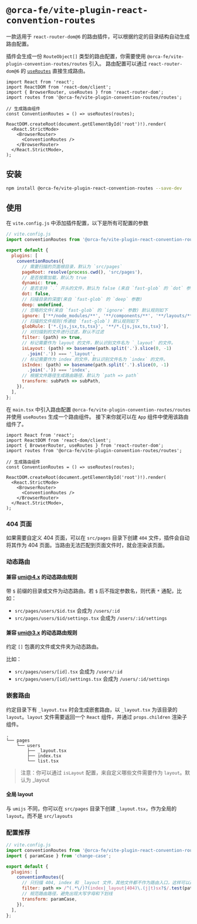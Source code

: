 # `@orca-fe/vite-plugin-react-convention-routes`

一款适用于 `react-router-dom@6` 的路由插件，可以根据约定的目录结构自动生成路由配置。

插件会生成一份 `RouteObject[]` 类型的路由配置，你需要使用 `@orca-fe/vite-plugin-convention-routes/routes` 引入。
路由配置可以通过 `react-router-dom@6` 的 [`useRoutes`](https://reactrouter.com/en/main/hooks/use-routes) 直接生成路由。

```tsx
import React from 'react';
import ReactDOM from 'react-dom/client';
import { BrowserRouter, useRoutes } from 'react-router-dom';
import routes from '@orca-fe/vite-plugin-convention-routes/routes';

// 生成路由组件
const ConventionRoutes = () => useRoutes(routes);

ReactDOM.createRoot(document.getElementById('root')!).render(
  <React.StrictMode>
    <BrowserRouter>
      <ConventionRoutes />
    </BrowserRouter>
  </React.StrictMode>,
);

```

## 安装

```bash
npm install @orca-fe/vite-plugin-react-convention-routes --save-dev
```

## 使用

在 `vite.config.js` 中添加插件配置，以下是所有可配置的参数

```js
// vite.config.js
import conventionRoutes from '@orca-fe/vite-plugin-react-convention-routes';

export default {
  plugins: [
    conventionRoutes({
      // 需要扫描的页面根目录，默认为 `src/pages`
      pageRoot: resolve(process.cwd(), 'src/pages'),
      // 是否按需加载，默认为 true
      dynamic: true,
      // 是否支持 `.` 开头的文件，默认为 false (来自 `fast-glob` 的 `dot` 参数)
      dot: false,
      // 扫描目录的深度(来自 `fast-glob` 的 `deep` 参数)
      deep: undefined,
      // 忽略的文件(来自 `fast-glob` 的 `ignore` 参数) 默认规则如下
      ignore: ['**/node_modules/**', '**/components/**', '**/layouts/**', '**/services/**', '**/model/**', '**/hox/**'],
      // 扫描的文件规则(传递给 `fast-glob`) 默认规则如下
      globRule: ['*.{js,jsx,ts,tsx}', '**/*.{js,jsx,ts,tsx}'],
      // 对扫描到的文件进行过滤，默认不过滤
      filter: (path) => true,
      // 标记需要作为 layout 的文件，默认识别文件名为 `_layout` 的文件。
      isLayout: (path) => basename(path.split('.').slice(0, -1)
        .join('.')) === '_layout',
      // 标记需要作为 index 的文件，默认识别文件名为 `index` 的文件。
      isIndex: (path) => basename(path.split('.').slice(0, -1)
        .join('.')) === 'index',
      // 根据文件路径生成路由路径，默认为 `path => path`
      transform: subPath => subPath,
    }),
  ],
};
```

在 `main.tsx` 中引入路由配置 `@orca-fe/vite-plugin-convention-routes/routes` 并使用 `useRoutes` 生成一个路由组件。
接下来你就可以在 `App` 组件中使用该路由组件了。

```tsx
import React from 'react';
import ReactDOM from 'react-dom/client';
import { BrowserRouter, useRoutes } from 'react-router-dom';
import routes from '@orca-fe/vite-plugin-convention-routes/routes';

// 生成路由组件
const ConventionRoutes = () => useRoutes(routes);

ReactDOM.createRoot(document.getElementById('root')!).render(
  <React.StrictMode>
    <BrowserRouter>
      <ConventionRoutes />
    </BrowserRouter>
  </React.StrictMode>,
);

```

### 404 页面

如果需要自定义 404 页面，可以在 `src/pages` 目录下创建 `404` 文件，插件会自动将其作为 404 页面。当路由无法匹配到页面文件时，就会渲染该页面。

### 动态路由

#### 兼容 [umi@4.x](https://umijs.org/docs/guides/routes#%E5%8A%A8%E6%80%81%E8%B7%AF%E7%94%B1) 的动态路由规则

带 `$` 前缀的目录或文件为动态路由。若 `$` 后不指定参数名，则代表 `*` 通配，比如：

* `src/pages/users/$id.tsx` 会成为 `/users/:id`
* `src/pages/users/$id/settings.tsx` 会成为 `/users/:id/settings`

#### 兼容 [umi@3.x](https://v3.umijs.org/docs/convention-routing) 的动态路由规则

约定 `[]` 包裹的文件或文件夹为动态路由。

比如：
* `src/pages/users/[id].tsx` 会成为 `/users/:id`
* `src/pages/users/[id]/settings.tsx` 会成为 `/users/:id/settings`

### 嵌套路由

约定目录下有 `_layout.tsx` 时会生成嵌套路由，以 `_layout.tsx` 为该目录的 `layout`。`layout` 文件需要返回一个 `React` 组件，并通过 `props.children` 渲染子组件。


```
.
└── pages
    └── users
        ├── _layout.tsx
        ├── index.tsx
        └── list.tsx
```

> 注意：你可以通过 `isLayout` 配置，来自定义哪些文件需要作为 `layout`。默认为 _layout

#### 全局 layout

与 `umijs` 不同，你可以在 `src/pages` 目录下创建 `_layout.tsx`，作为全局的 `layout`。而不是 `src/layouts`


### 配置推荐

```javascript
// vite.config.js
import conventionRoutes from '@orca-fe/vite-plugin-react-convention-routes';
import { paramCase } from 'change-case';

export default {
  plugins: [
    conventionRoutes({
      // 只扫描 404, index 和 _layout 文件，其他文件都不作为路由入口，这样可以避免一些不必要的路由生成，也使得路由更加清晰
      filter: path => /^(.*\/)?(index|_layout|404)\.(j|t)sx?$/.test(path),
      // 规范路由路径，避免出现大写字母和下划线
      transform: paramCase,
    }),
  ],
};
```
